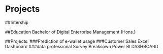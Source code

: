 # Projects

##Intership

##Education
Bachelor of Digital Enterprise Management (Hons.)

##Projects:
###Prediction of e-wallet usage
###Customer Sales Excel Dashboard
###data professional Survey Breaksown Power BI DASHBOARD 
